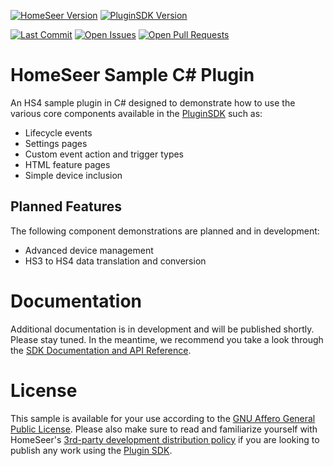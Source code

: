 [![HomeSeer Version][hs-version-badge]][hs-version-url]
[![PluginSDK Version][sdk-version-badge]][sdk-url]

[![Last Commit][maintained-badge]][commits-url]
[![Open Issues][open-issues]][issues-url]
[![Open Pull Requests][open-pull-requests]][pull-requests-url]

# HomeSeer Sample C# Plugin
An HS4 sample plugin in C# designed to demonstrate how to use the various core components available in the [PluginSDK][sdk-url] such as:

* Lifecycle events
* Settings pages
* Custom event action and trigger types
* HTML feature pages
* Simple device inclusion

## Planned Features
The following component demonstrations are planned and in development:

* Advanced device management
* HS3 to HS4 data translation and conversion

# Documentation
Additional documentation is in development and will be published shortly.  Please stay tuned.  In the meantime, we recommend you take a look through the [SDK Documentation and API Reference][docs-url].

# License
This sample is available for your use according to the [GNU Affero General Public License][license-url]. Please also make sure to read and familiarize yourself with HomeSeer's [3rd-party development distribution policy][distribution-policy] if you are looking to publish any work using the [Plugin SDK][sdk-url].

[sdk-url]: https://github.com/HomeSeer/Plugin-SDK
[docs-url]: https://docs.homeseer.com/display/HSPI
[hs-version-url]: https://homeseer.com/
[issues-url]: https://github.com/HomeSeer/Sample-Plugin-CS/issues
[pull-requests-url]: https://github.com/HomeSeer/Sample-Plugin-CS/pulls
[commits-url]: https://github.com/HomeSeer/Sample-Plugin-CS/commits/master
[license-url]: https://github.com/HomeSeer/Sample-Plugin-CS/blob/master/LICENSE
[distribution-policy]: https://homeseer.com/3rd-party-development-distribution-policy/

[hs-version-badge]: https://img.shields.io/badge/Works%20With-HS4.1.15.0-blue
[sdk-version-badge]: https://img.shields.io/badge/Works%20With-PluginSDK%201.2.4.0-green
[open-issues]: https://img.shields.io/github/issues-raw/HomeSeer/Sample-Plugin-CS
[open-pull-requests]: https://img.shields.io/github/issues-pr-raw/HomeSeer/Sample-Plugin-CS
[maintained-badge]: https://img.shields.io/github/last-commit/HomeSeer/Sample-Plugin-CS

